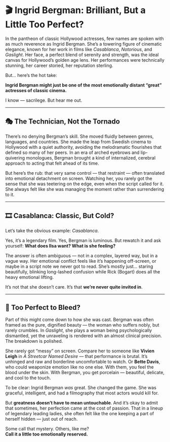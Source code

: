 # 🎬 Ingrid Bergman: Brilliant, But a Little Too Perfect?

In the pantheon of classic Hollywood actresses, few names are spoken with as much reverence as Ingrid Bergman. She’s a towering figure of cinematic elegance, known for her work in films like *Casablanca*, *Notorious*, and *Gaslight*. Her face, a perfect blend of serenity and strength, was the ideal canvas for Hollywood’s golden age lens. Her performances were technically stunning, her career storied, her reputation sterling.

But… here’s the hot take:

**Ingrid Bergman might just be one of the most emotionally distant “great” actresses of classic cinema.**

I know — sacrilege. But hear me out.

---

## 🎭 The Technician, Not the Tornado

There’s no denying Bergman’s skill. She moved fluidly between genres, languages, and countries. She made the leap from Swedish cinema to Hollywood with a quiet authority, avoiding the melodramatic flourishes that defined so many of her peers. In an era of arched eyebrows and lip-quivering monologues, Bergman brought a kind of internalized, cerebral approach to acting that felt ahead of its time.

But here’s the rub: that very same control — that restraint — often translated into emotional detachment on screen. Watching her, you rarely got the sense that she was teetering on the edge, even when the script called for it. She always felt like she was managing the moment rather than surrendering to it.

---

## 🎞 Casablanca: Classic, But Cold?

Let’s take the obvious example: *Casablanca*.

Yes, it’s a legendary film. Yes, Bergman is luminous. But rewatch it and ask yourself: **What does Ilsa want? What is she feeling?**

The answer is often ambiguous — not in a complex, layered way, but in a vague way. Her emotional conflict feels like it’s happening off-screen, or maybe in a script note we never got to read. She’s mostly just… staring beautifully, blinking long-lashed confusion while Rick (Bogart) does all the heavy emotional lifting.

It’s not that she doesn’t care. It’s that **we’re never quite invited in**.

---

## 👗 Too Perfect to Bleed?

Part of this might come down to how she was cast. Bergman was often framed as the pure, dignified beauty — the woman who suffers nobly, but rarely crumbles. In *Gaslight*, she plays a woman being psychologically dismantled, yet the unraveling is rendered with an almost clinical precision. The breakdown is polished.

She rarely got “messy” on screen. Compare her to someone like **Vivien Leigh** in *A Streetcar Named Desire* — that performance is brutal. It’s unhinged and raw and borderline uncomfortable to watch. Or **Bette Davis**, who could weaponize emotion like no one else. With them, you feel the blood under the skin. With Bergman, you get porcelain — beautiful, delicate, and cool to the touch.

To be clear: Ingrid Bergman *was* great. She changed the game. She was graceful, intelligent, and had a filmography that most actors would kill for.

But **greatness doesn’t have to mean untouchable**. And it’s okay to admit that sometimes, her perfection came at the cost of passion. That in a lineup of legendary leading ladies, she often felt like the one keeping a part of herself hidden — just out of reach.

Some call that mystery. Others, like me?  
**Call it a little too emotionally reserved.**
